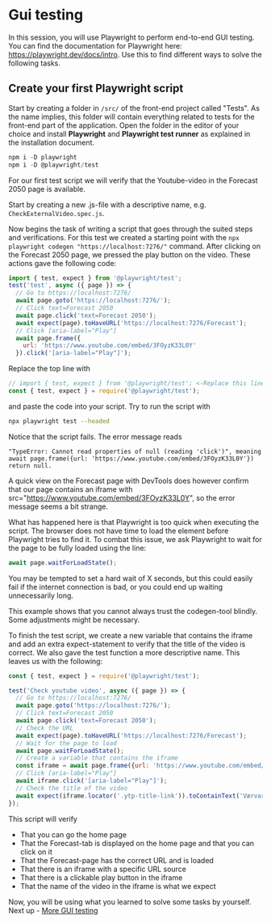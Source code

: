 # Gui testing
In this session, you will use Playwright to perform end-to-end GUI testing. You can find the documentation for Playwright here: https://playwright.dev/docs/intro. Use this to find different ways to solve the following tasks. 

## Create your first Playwright script
Start by creating a folder in `/src/` of the front-end project called "Tests". As the name implies, this folder will contain everything related to tests for the front-end part of the application. Open the folder in the editor of your choice and install **Playwright** and **Playwright test runner** as explained in the installation document. 

```powershell
npm i -D playwright
npm i -D @playwright/test 
```

For our first test script we will verify that the Youtube-video in the Forecast 2050 page is available. 

Start by creating a new .js-file with a descriptive name, e.g. `CheckExternalVideo.spec.js`.

Now begins the task of writing a script that goes through the suited steps and verifications. For this test we created a starting point with the `npx playwright codegen "https://localhost:7276/"` command. After clicking on the Forecast 2050 page, we pressed the play button on the video. 
These actions gave the following code:

``` javascript
import { test, expect } from '@playwright/test';
test('test', async ({ page }) => {
  // Go to https://localhost:7276/
  await page.goto('https://localhost:7276/');
  // Click text=Forecast 2050
  await page.click('text=Forecast 2050');
  await expect(page).toHaveURL('https://localhost:7276/Forecast');
  // Click [aria-label="Play"]
  await page.frame({
    url: 'https://www.youtube.com/embed/3FOyzK33L0Y'
  }).click('[aria-label="Play"]');
```

Replace the top line with
``` javascript
// import { test, expect } from '@playwright/test'; <-Replace this line
const { test, expect } = require('@playwright/test');
```
and paste the code into your script. Try to run the script with 
```bash
npx playwright test --headed
```

Notice that the script fails. The error message reads 
```
"TypeError: Cannot read properties of null (reading 'click')", meaning await page.frame({url: 'https://www.youtube.com/embed/3FOyzK33L0Y'}) return null. 
```
A quick view on the Forecast page with DevTools does however confirm that our page contains an iframe with src="https://www.youtube.com/embed/3FOyzK33L0Y", so the error message seems a bit strange. 

What has happened here is that Playwright is too quick when executing the script. The browser does not have time to load the element before Playwright tries to find it. To combat this issue, we ask Playwright to wait for the page to be fully loaded using the line: 
``` javascript
await page.waitForLoadState(); 
```
You may be tempted to set a hard wait of X seconds, but this could easily fail if the internet connection is bad, or you could end up waiting unnecessarily long.
 
This example shows that you cannot always trust the codegen-tool blindly. Some adjustments might be necessary. 

To finish the test script, we create a new variable that contains the iframe and add an extra expect-statement to verify that the title of the video is correct. We also gave the test function a more descriptive name. This leaves us with the following:

``` javascript
const { test, expect } = require('@playwright/test');

test('Check youtube video', async ({ page }) => {
  // Go to https://localhost:7276/
  await page.goto('https://localhost:7276/');
  // Click text=Forecast 2050
  await page.click('text=Forecast 2050');
  // Check the URL
  await expect(page).toHaveURL('https://localhost:7276/Forecast');
  // Wait for the page to load
  await page.waitForLoadState();
  // Create a variable that contains the iframe
  const iframe = await page.frame({url: 'https://www.youtube.com/embed/3FOyzK33L0Y'});
  // Click [aria-label="Play"]
  await iframe.click('[aria-label="Play"]');
  // Check the title of the video
  await expect(iframe.locator('.ytp-title-link')).toContainText('Værvarsel for vinteren 2050');
});
```
This script will verify

- That you can go the home page
- That the Forecast-tab is displayed on the home page and that you can click on it
- That the Forecast-page has the correct URL and is loaded
- That there is an iframe with a specific URL source
- That there is a clickable play button in the iframe
- That the name of the video in the iframe is what we expect




Now, you will be using what you learned to solve some tasks by yourself. Next up - [More GUI testing](03-more-gui-testing.md)
